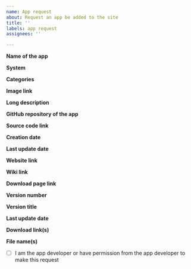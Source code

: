 ```yaml
---
name: App request
about: Request an app be added to the site
title: ''
labels: app request
assignees: ''

---
```


**Name of the app**


**System**


**Categories**


**Image link**

**Long description** <!-- You can use HTML and/or Markdown in this -->


**GitHub repository of the app** <!-- [If releases are done here then the rest aren't needed] -->


**Source code link**


**Creation date**


**Last update date**


**Website link**


**Wiki link**


**Download page link**


**Version number**


**Version title**


**Last update date**


**Download link(s)**


**File name(s)**


<!-- type an X in between the brackets below to confirm -->
- [ ] I am the app developer or have permission from the app developer to make this request
